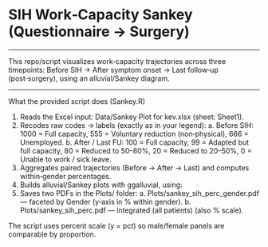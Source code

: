 # SIH Work‑Capacity Sankey (Questionnaire → Surgery)
___

This repo/script visualizes work‑capacity trajectories across three timepoints:
Before SIH → After symptom onset → Last follow‑up (post‑surgery), using an alluvial/Sankey diagram.
___
What the provided script does (Sankey.R)

1. Reads the Excel input: Data/Sankey Plot for kev.xlsx (sheet: Sheet1).
2. Recodes raw codes → labels (exactly as in your legend):
  a. Before SIH: 1000 = Full capacity, 555 = Voluntary reduction (non‑physical), 666 = Unemployed.
  b. After / Last FU: 100 = Full capacity, 99 = Adapted but full capacity, 80 = Reduced to 50–80%, 20 = Reduced to 20–50%, 0 = Unable to work / sick leave.
3. Aggregates paired trajectories (Before → After → Last) and computes within‑gender percentages.
4. Builds alluvial/Sankey plots with ggalluvial, using:
5. Saves two PDFs in the Plots/ folder:
  a. Plots/sankey_sih_perc_gender.pdf — faceted by Gender (y‑axis in % within gender).
  b. Plots/sankey_sih_perc.pdf — integrated (all patients) (also % scale).

The script uses percent scale (y = pct) so male/female panels are comparable by proportion.
